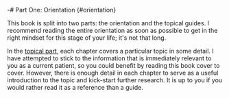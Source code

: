 -# Part One: Orientation {#orientation}

This book is split into two parts: the orientation and the topical guides. I
recommend reading the entire orientation as soon as possible to get in the right
mindset for this stage of your life; it's not that long.

In the [topical part](#topics), each chapter covers a particular topic in some
detail. I have attempted to stick to the information that is immediately
relevant to you as a current patient, so you could benefit by reading this book
cover to cover. However, there is enough detail in each chapter to serve as a
useful introduction to the topic and kick-start further research. It is up to
you if you would rather read it as a reference than a guide.
